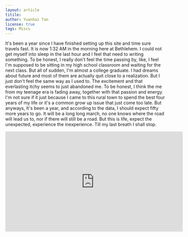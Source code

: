```yaml
---
layout: article
titile: 
author: Yuanhai Tan
license: true
tags: Miscs
---
```

It's been a year since I have finished setting up this site and time sure travels fast. It is now 1:32 AM in the morning here at Bethlehem. I could not get myself into sleep in the last hour and I feel that need to writing something. To be honest, I really don't feel the time passing by, like, I feel I'm supposed to be sitting in my high school classroom and waiting for the next class. But all of sudden, I'm almost a college graduate. I had dreams about future and most of them are actually quit close to a realization. But I just don't feel the same way as I used to. The excitement and that everlasting itchy seems to just abandoned me. To be honest, I think the me from my teenage era is fading away, together with that passion and energy. I'm not sure if it just because I came to this rural town to spend the best four years of my life or it's a common grow up issue that just come too late. But anyways, It's been a year, and according to the data, I should expect fifty more years to go. It will be a long long march, no one knows where the road will lead us to, nor if there will still be a road. But this is life, expect the unexpected, experience the inexperience. Till my last breath I shall stop.
<iframe width="560" height="315" src="https://www.youtube.com/embed/It_XwexZ_bo" frameborder="0" allow="accelerometer; autoplay; encrypted-media; gyroscope; picture-in-picture" allowfullscreen></iframe>